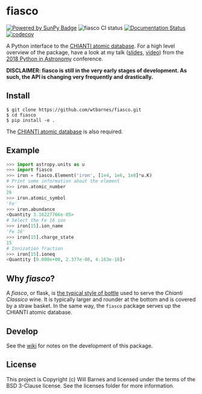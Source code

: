 # fiasco
[![Powered by SunPy Badge]( http://img.shields.io/badge/powered%20by-SunPy-orange.svg?style=flat)](http://www.sunpy.org)
![fiasco CI status](https://github.com/wtbarnes/fiasco/workflows/.github/workflows/run-tests.yml/badge.svg)
[![Documentation Status](https://readthedocs.org/projects/fiasco/badge/?version=latest)](http://fiasco.readthedocs.io/en/latest/?badge=latest)
[![codecov](https://codecov.io/gh/wtbarnes/fiasco/branch/master/graph/badge.svg?token=damCmTyRUN)](https://codecov.io/gh/wtbarnes/fiasco)

A Python interface to the [CHIANTI atomic database](http://www.chiantidatabase.org/). For a high level
overview of the package, have a look at my talk ([slides](https://zenodo.org/record/1249002), [video](https://youtu.be/7_Nr700kBME)) from
the [2018 Python in Astronomy](http://openastronomy.org/pyastro/2018/) conference.

**DISCLAIMER: fiasco is still in the very early stages of development. As such, the API is changing very frequently and drastically.**

## Install
```shell
$ git clone https://github.com/wtbarnes/fiasco.git
$ cd fiasco
$ pip install -e .
```

The [CHIANTI atomic database](http://www.chiantidatabase.org/chianti_download.html) is also required.

## Example
```python
>>> import astropy.units as u
>>> import fiasco
>>> iron = fiasco.Element('iron', [1e4, 1e6, 1e8]*u.K)
# Print some information about the element
>>> iron.atomic_number
26
>>> iron.atomic_symbol
'Fe'
>>> iron.abundance
<Quantity 3.16227766e-05>
# Select the Fe 16 ion
>>> iron[15].ion_name
'Fe 16'
>>> iron[15].charge_state
15
# Ionization fraction
>>> iron[15].ioneq
<Quantity [0.000e+00, 2.377e-08, 4.163e-18]>
```

## Why *fiasco*?
A *fiasco*, or flask, is [the typical style of bottle](https://en.wikipedia.org/wiki/Fiasco_(bottle)) used to serve the *Chianti Classico* wine. It is typically larger and rounder at the bottom and is covered by a straw basket. In the same way, the `fiasco` package serves up the CHIANTI atomic database.

## Develop
See the [wiki](https://github.com/wtbarnes/fiasco/wiki) for notes on the development of this package.

## License
This project is Copyright (c) Will Barnes and licensed under the terms of the BSD 3-Clause license. See the licenses folder for more information.
